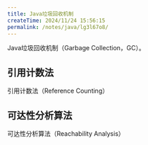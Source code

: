 ```yaml
---
title: Java垃圾回收机制
createTime: 2024/11/24 15:56:15
permalink: /notes/java/lg3l67o8/
---
```

Java垃圾回收机制（Garbage Collection，GC）。

## 引用计数法

引用计数法（Reference Counting）

## 可达性分析算法

可达性分析算法（Reachability Analysis）
